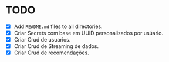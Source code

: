 # TODO

- [x] Add `README.md` files to all directories.
- [x] Criar Secrets com base em UUID personalizados por usúario.
- [x] Criar Crud de usuarios.
- [x] Criar Crud de Streaming de dados.
- [x] Criar Crud de recomendações.
